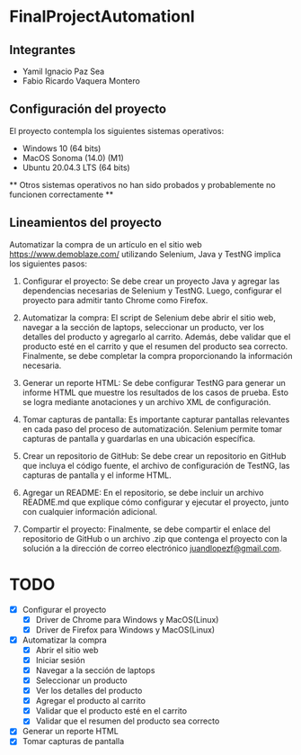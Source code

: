 # FinalProjectAutomationI

## Integrantes

- Yamil Ignacio Paz Sea
- Fabio Ricardo Vaquera Montero

## Configuración del proyecto

El proyecto contempla los siguientes sistemas operativos:

- Windows 10 (64 bits)
- MacOS Sonoma (14.0) (M1)
- Ubuntu 20.04.3 LTS (64 bits)

** Otros sistemas operativos no han sido probados y probablemente no funcionen correctamente **

## Lineamientos del proyecto

Automatizar la compra de un artículo en el sitio web https://www.demoblaze.com/ utilizando Selenium, Java y TestNG implica los siguientes pasos:

1. Configurar el proyecto: Se debe crear un proyecto Java y agregar las dependencias necesarias de Selenium y TestNG. Luego, configurar el proyecto para admitir tanto Chrome como Firefox.

2. Automatizar la compra: El script de Selenium debe abrir el sitio web, navegar a la sección de laptops, seleccionar un producto, ver los detalles del producto y agregarlo al carrito. Además, debe validar que el producto esté en el carrito y que el resumen del producto sea correcto. Finalmente, se debe completar la compra proporcionando la información necesaria.

3. Generar un reporte HTML: Se debe configurar TestNG para generar un informe HTML que muestre los resultados de los casos de prueba. Esto se logra mediante anotaciones y un archivo XML de configuración.

4. Tomar capturas de pantalla: Es importante capturar pantallas relevantes en cada paso del proceso de automatización. Selenium permite tomar capturas de pantalla y guardarlas en una ubicación específica.

5. Crear un repositorio de GitHub: Se debe crear un repositorio en GitHub que incluya el código fuente, el archivo de configuración de TestNG, las capturas de pantalla y el informe HTML.

6. Agregar un README: En el repositorio, se debe incluir un archivo README.md que explique cómo configurar y ejecutar el proyecto, junto con cualquier información adicional.

7. Compartir el proyecto: Finalmente, se debe compartir el enlace del repositorio de GitHub o un archivo .zip que contenga el proyecto con la solución a la dirección de correo electrónico juandlopezf@gmail.com.

# TODO

- [x] Configurar el proyecto
  - [x] Driver de Chrome para Windows y MacOS(Linux)
  - [x] Driver de Firefox para Windows y MacOS(Linux)
- [x] Automatizar la compra
  - [x] Abrir el sitio web
  - [x] Iniciar sesión
  - [x] Navegar a la sección de laptops
  - [x] Seleccionar un producto
  - [x] Ver los detalles del producto
  - [x] Agregar el producto al carrito
  - [x] Validar que el producto esté en el carrito
  - [x] Validar que el resumen del producto sea correcto
- [x] Generar un reporte HTML
- [x] Tomar capturas de pantalla